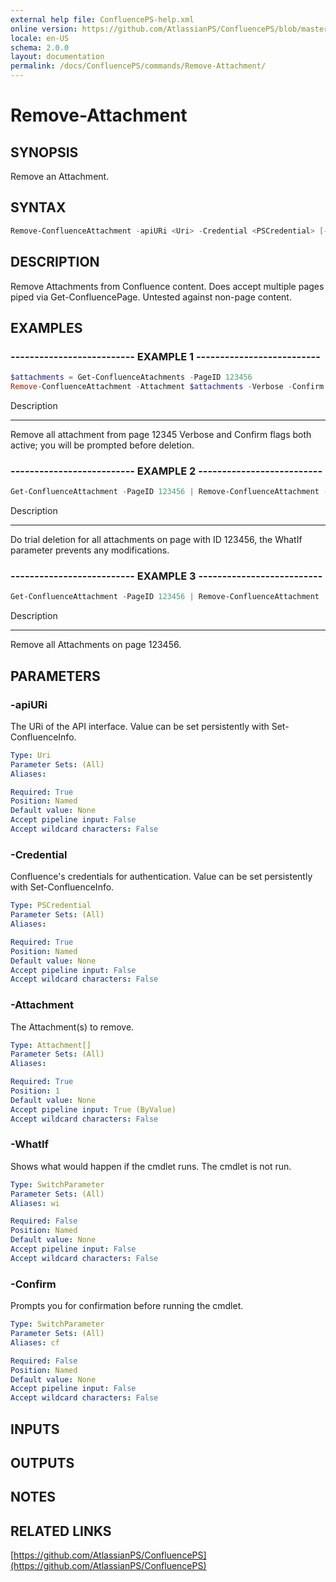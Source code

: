 ```yaml
---
external help file: ConfluencePS-help.xml
online version: https://github.com/AtlassianPS/ConfluencePS/blob/master/docs/commands/Remove-Attachment.md
locale: en-US
schema: 2.0.0
layout: documentation
permalink: /docs/ConfluencePS/commands/Remove-Attachment/
---
```


# Remove-Attachment

## SYNOPSIS
Remove an Attachment.

## SYNTAX

```powershell
Remove-ConfluenceAttachment -apiURi <Uri> -Credential <PSCredential> [-Attachment] <Attachment[]> [-WhatIf] [-Confirm]
```

## DESCRIPTION
Remove Attachments from Confluence content.
Does accept multiple pages piped via Get-ConfluencePage.
Untested against non-page content.

## EXAMPLES

### -------------------------- EXAMPLE 1 --------------------------
```powershell
$attachments = Get-ConfluenceAtachments -PageID 123456
Remove-ConfluenceAttachment -Attachment $attachments -Verbose -Confirm
```

Description

-----------

Remove all attachment from page 12345
Verbose and Confirm flags both active; you will be prompted before deletion.

### -------------------------- EXAMPLE 2 --------------------------
```powershell
Get-ConfluenceAttachment -PageID 123456 | Remove-ConfluenceAttachment -WhatIf
```

Description

-----------

Do trial deletion for all attachments on page with ID 123456, the WhatIf parameter prevents any modifications.

### -------------------------- EXAMPLE 3 --------------------------
```powershell
Get-ConfluenceAttachment -PageID 123456 | Remove-ConfluenceAttachment
```

Description

-----------

Remove all Attachments on page 123456.

## PARAMETERS

### -apiURi
The URi of the API interface.
Value can be set persistently with Set-ConfluenceInfo.

```yaml
Type: Uri
Parameter Sets: (All)
Aliases:

Required: True
Position: Named
Default value: None
Accept pipeline input: False
Accept wildcard characters: False
```

### -Credential
Confluence's credentials for authentication.
Value can be set persistently with Set-ConfluenceInfo.

```yaml
Type: PSCredential
Parameter Sets: (All)
Aliases:

Required: True
Position: Named
Default value: None
Accept pipeline input: False
Accept wildcard characters: False
```

### -Attachment
The Attachment(s) to remove.

```yaml
Type: Attachment[]
Parameter Sets: (All)
Aliases:

Required: True
Position: 1
Default value: None
Accept pipeline input: True (ByValue)
Accept wildcard characters: False
```

### -WhatIf
Shows what would happen if the cmdlet runs.
The cmdlet is not run.

```yaml
Type: SwitchParameter
Parameter Sets: (All)
Aliases: wi

Required: False
Position: Named
Default value: None
Accept pipeline input: False
Accept wildcard characters: False
```

### -Confirm
Prompts you for confirmation before running the cmdlet.

```yaml
Type: SwitchParameter
Parameter Sets: (All)
Aliases: cf

Required: False
Position: Named
Default value: None
Accept pipeline input: False
Accept wildcard characters: False
```

## INPUTS

## OUTPUTS

## NOTES

## RELATED LINKS

[https://github.com/AtlassianPS/ConfluencePS](https://github.com/AtlassianPS/ConfluencePS)
